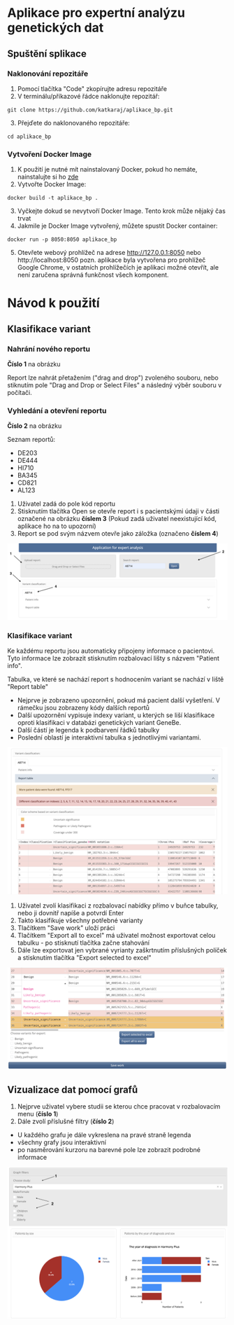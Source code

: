 # Aplikace pro expertní analýzu genetických dat

## Spuštění splikace

### Naklonování repozitáře

1. Pomocí tlačítka "Code" zkopírujte adresu repozitáře
2. V terminálu/příkazové řádce naklonujte repozitář:
```
git clone https://github.com/katkaraj/aplikace_bp.git
```
3. Přejďete do naklonovaného repozitáře:
```
cd aplikace_bp
```

### Vytvoření Docker Image
1. K použití je nutné mít nainstalovaný Docker, pokud ho nemáte, nainstalujte si ho [zde](https://docs.docker.com/desktop/)
2. Vytvořte Docker Image:
```
docker build -t aplikace_bp .
```
3. Vyčkejte dokud se nevytvoří Docker Image. Tento krok může nějaký čas trvat
4. Jakmile je Docker Image vytvořený, můžete spustit Docker container:
```
docker run -p 8050:8050 aplikace_bp
```
5. Otevřete webový prohlížeč na adrese http://127.0.0.1:8050 nebo http://localhost:8050
pozn. aplikace byla vytvořena pro prohlížeč Google Chrome, v ostatních prohlížečích je aplikaci možné otevřít, 
ale není zaručena správná funkčnost všech komponent.

# Návod k použití

## Klasifikace variant

### Nahrání nového reportu

**Číslo 1** na obrázku  

Report lze nahrát přetažením ("drag and drop") zvoleného souboru, nebo stiknutím pole 
"Drag and Drop or Select Files" a následný výběr souboru v počítači.

### Vyhledání a otevření reportu

**Číslo 2** na obrázku  

Seznam reportů: 
- DE203
- DE444
- HI710
- BA345
- CD821
- AL123

1. Uživatel zadá do pole kód reportu
2. Stisknutím tlačítka Open se otevře report i s pacientskými údaji v části označené na obrázku **číslem 3**
   (Pokud zadá uživatel neexistující kód, aplikace ho na to upozorní)
3. Report se pod svým názvem otevře jako záložka (označeno **číslem 4**)  

!['Screen1'](imgs/img1.png)  

### Klasifikace variant

Ke každému reportu jsou automaticky připojeny informace o pacientovi.
Tyto informace lze zobrazit stisknutím rozbalovací lišty s názvem "Patient info".  


Tabulka, ve které se nachází report s hodnocením variant se nachází v liště "Report table"  

- Nejprve je zobrazeno upozornění, pokud má pacient další vyšetření. V rámečku
jsou zobrazeny kódy dalších reportů
- Další upozornění vypisuje indexy variant, u kterých se liší klasifikace oproti klasifikaci v 
databázi genetických variant GeneBe.
- Další částí je legenda k podbarvení řádků tabulky
- Poslední oblastí je interaktivní tabulka s jednotlivými variantami.

!['Screen2'](imgs/img2.png)  

1. Uživatel zvolí klasifikaci z rozbalovací nabídky přímo v buňce tabulky, nebo ji dovnitř napíše a potvrdí Enter
2. Takto klasifikuje všechny potřebné varianty
3. Tlačítkem "Save work" uloží práci
4. Tlačítkem "Export all to excel" má uživatel možnost exportovat celou tabulku - 
po stisknutí tlačítka začne stahování
5. Dále lze exportovat jen vybrané vyrianty zaškrtnutím příslušných políček a 
stisknutím tlačítka "Export selected to excel"

!['Screen4'](imgs/img4.png)
## Vizualizace dat pomocí grafů

1. Nejprve uživatel vybere studii se kterou chce pracovat v rozbalovacím menu (**číslo 1**)
2. Dále zvolí příslušné filtry (**číslo 2**)
- U každého grafu je dále vykreslena na pravé straně legenda
- všechny grafy jsou interaktivní
- po nasměrování kurzoru na barevné pole lze zobrazit
podrobné informace

!['Screen3'](imgs/img3.png)
